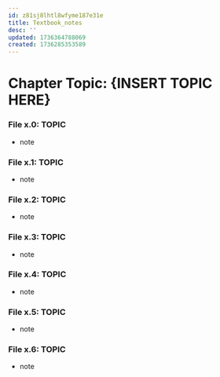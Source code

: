 ```yaml
---
id: z81sj8lhtl8wfyme187e31e
title: Textbook_notes
desc: ''
updated: 1736364788069
created: 1736285353589
---
```

# Chapter Topic: {INSERT TOPIC HERE}

### File x.0: TOPIC
- note
### File x.1: TOPIC
- note
### File x.2: TOPIC
- note
### File x.3: TOPIC
- note
### File x.4: TOPIC
- note
### File x.5: TOPIC
- note
### File x.6: TOPIC
- note
